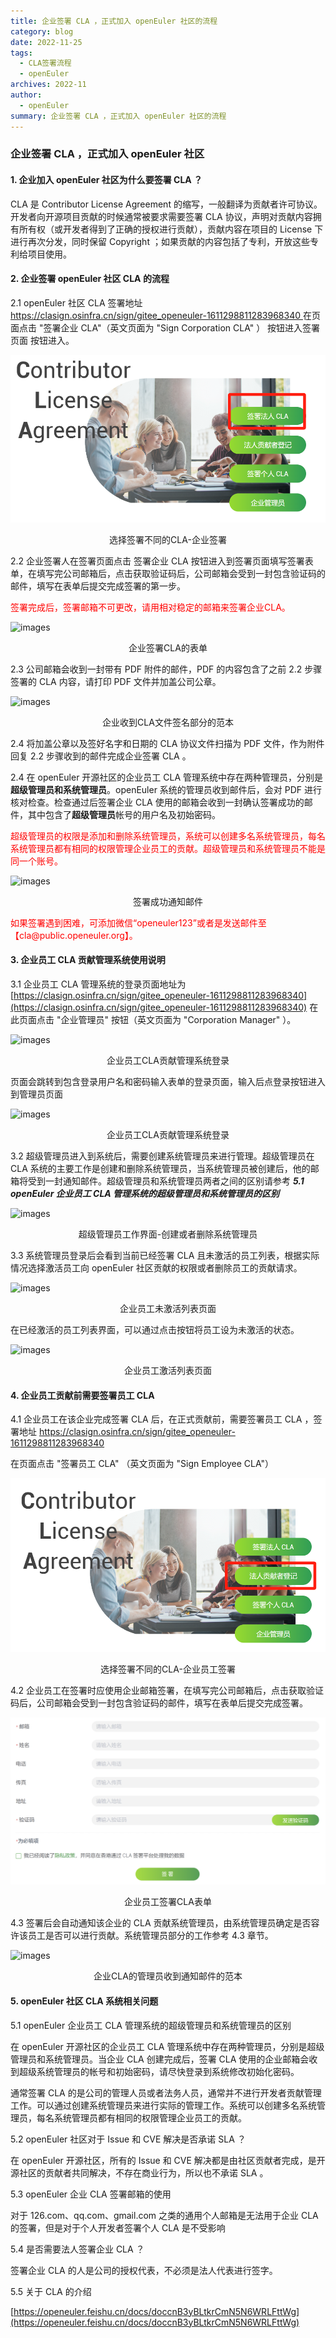 ```yaml
---
title: 企业签署 CLA ，正式加入 openEuler 社区的流程
category: blog
date: 2022-11-25
tags:
  - CLA签署流程
  - openEuler
archives: 2022-11
author:
  - openEuler
summary: 企业签署 CLA ，正式加入 openEuler 社区的流程
---
```


### 企业签署 CLA ，正式加入 openEuler 社区

#### 1. 企业加入 openEuler 社区为什么要签署 CLA ？

CLA 是 Contributor License Agreement 的缩写，一般翻译为贡献者许可协议。开发者向开源项目贡献的时候通常被要求需要签署 CLA 协议，声明对贡献内容拥有所有权（或开发者得到了正确的授权进行贡献），贡献内容在项目的 License 下进行再次分发，同时保留 Copyright ；如果贡献的内容包括了专利，开放这些专利给项目使用。

#### 2. 企业签署 openEuler 社区 CLA 的流程


2.1 openEuler 社区 CLA 签署地址 [https://clasign.osinfra.cn/sign/gitee_openeuler-1611298811283968340 ](https://clasign.osinfra.cn/sign/gitee_openeuler-1611298811283968340)
在页面点击 "签署企业 CLA"（英文页面为 "Sign Corporation CLA" ） 按钮进入签署页面 按钮进入。

![images](./images/1.png)

 <p style='text-align:center'>选择签署不同的CLA-企业签署</p>

2.2 企业签署人在签署页面点击 签署企业 CLA 按钮进入到签署页面填写签署表单，在填写完公司邮箱后，点击获取验证码后，公司邮箱会受到一封包含验证码的邮件，填写在表单后提交完成签署的第一步。

<div style="color:red" >签署完成后，签署邮箱不可更改，请用相对稳定的邮箱来签署企业CLA。</div>

![images](./images/2.png)

 <p style='text-align:center'>企业签署CLA的表单</p>

2.3 公司邮箱会收到一封带有 PDF 附件的邮件，PDF 的内容包含了之前 2.2 步骤签署的 CLA 内容，请打印 PDF 文件并加盖公司公章。

![images](./images/3.png)

 <p style='text-align:center'>企业收到CLA文件签名部分的范本</p>

2.4 将加盖公章以及签好名字和日期的 CLA 协议文件扫描为 PDF 文件，作为附件回复 2.2 步骤收到的邮件完成企业签署 CLA 。

2.4 在 openEuler 开源社区的企业员工 CLA 管理系统中存在两种管理员，分别是**超级管理员和系统管理员**。openEuler 系统的管理员收到邮件后，会对 PDF 进行核对检查。检查通过后签署企业 CLA 使用的邮箱会收到一封确认签署成功的邮件，其中包含了**超级管理员**帐号的用户名及初始密码。

<div style="color:red">超级管理员的权限是添加和删除系统管理员，系统可以创建多名系统管理员，每名系统管理员都有相同的权限管理企业员工的贡献。超级管理员和系统管理员不能是同一个账号。</div>


![images](./images/4.png)

 <p style='text-align:center'> 签署成功通知邮件</p>

<div style="color:red">如果签署遇到困难，可添加微信“openeuler123”或者是发送邮件至 【cla@public.openeuler.org】。</div>


#### 3. 企业员工 CLA 贡献管理系统使用说明

3.1 企业员工 CLA 管理系统的登录页面地址为 [https://clasign.osinfra.cn/sign/gitee_openeuler-1611298811283968340](https://clasign.osinfra.cn/sign/gitee_openeuler-1611298811283968340) 在此页面点击 "企业管理员" 按钮（英文页面为 "Corporation Manager" ）。

![images](./images/8.jpg)

 <p style='text-align:center'>企业员工CLA贡献管理系统登录</p>
 

页面会跳转到包含登录用户名和密码输入表单的登录页面，输入后点登录按钮进入到管理员页面

![images](./images/9.png)

<p style='text-align:center'>企业员工CLA贡献管理系统登录</p>

3.2 超级管理员进入到系统后，需要创建系统管理员来进行管理。超级管理员在 CLA 系统的主要工作是创建和删除系统管理员，当系统管理员被创建后，他的邮箱将受到一封通知邮件。超级管理员和系统管理员两者之间的区别请参考 ***5.1 openEuler 企业员工 CLA 管理系统的超级管理员和系统管理员的区别***

![images](./images/10.png)

<p style='text-align:center'>超级管理员工作界面-创建或者删除系统管理员</p>

3.3 系统管理员登录后会看到当前已经签署 CLA 且未激活的员工列表，根据实际情况选择激活员工向 openEuler 社区贡献的权限或者删除员工的贡献请求。

![images](./images/11.png)

<p style='text-align:center'> 企业员工未激活列表页面</p>

在已经激活的员工列表界面，可以通过点击按钮将员工设为未激活的状态。

![images](./images/12.png)

<p style='text-align:center'> 企业员工激活列表页面</p>


#### 4. 企业员工贡献前需要签署员工 CLA 

4.1 企业员工在该企业完成签署 CLA 后，在正式贡献前，需要签署员工 CLA ，签署地址 [https://clasign.osinfra.cn/sign/gitee_openeuler-1611298811283968340 ](https://clasign.osinfra.cn/sign/gitee_openeuler-1611298811283968340)

在页面点击 "签署员工 CLA" （英文页面为 "Sign Employee CLA"）

![images](./images/5.png)

 <p style='text-align:center'> 选择签署不同的CLA-企业员工签署</p>

4.2 企业员工在签署时应使用企业邮箱签署，在填写完公司邮箱后，点击获取验证码后，公司邮箱会受到一封包含验证码的邮件，填写在表单后提交完成签署。

![images](./images/6.png)

 <p style='text-align:center'>  企业员工签署CLA表单</p>

4.3 签署后会自动通知该企业的 CLA 贡献系统管理员，由系统管理员确定是否容许该员工是否可以进行贡献。系统管理员部分的工作参考 4.3 章节。

![images](./images/7.png)

 <p style='text-align:center'> 企业CLA的管理员收到通知邮件的范本</p>


#### 5. openEuler 社区 CLA 系统相关问题

5.1 openEuler 企业员工 CLA 管理系统的超级管理员和系统管理员的区别

在 openEuler 开源社区的企业员工 CLA 管理系统中存在两种管理员，分别是超级管理员和系统管理员。当企业 CLA 创建完成后，签署 CLA 使用的企业邮箱会收到超级系统管理员的帐号和初始密码，请尽快登录到系统修改初始化密码。

通常签署 CLA 的是公司的管理人员或者法务人员，通常并不进行开发者贡献管理工作。可以通过创建系统管理员来进行实际的管理工作。系统可以创建多名系统管理员，每名系统管理员都有相同的权限管理企业员工的贡献。

5.2 openEuler 社区对于 Issue 和 CVE 解决是否承诺 SLA ？

在 openEuler 开源社区，所有的 Issue 和 CVE 解决都是由社区贡献者完成，是开源社区的贡献者共同解决，不存在商业行为，所以也不承诺 SLA 。

5.3 openEuler 企业 CLA 签署邮箱的使用

对于 126.com、qq.com、gmail.com 之类的通用个人邮箱是无法用于企业 CLA 的签署，但是对于个人开发者签署个人 CLA 是不受影响

5.4 是否需要法人签署企业 CLA ？

签署企业 CLA 的人是公司的授权代表，不必须是法人代表进行签字。

5.5 关于 CLA 的介绍

[https://openeuler.feishu.cn/docs/doccnB3yBLtkrCmN5N6WRLFttWg](https://openeuler.feishu.cn/docs/doccnB3yBLtkrCmN5N6WRLFttWg)